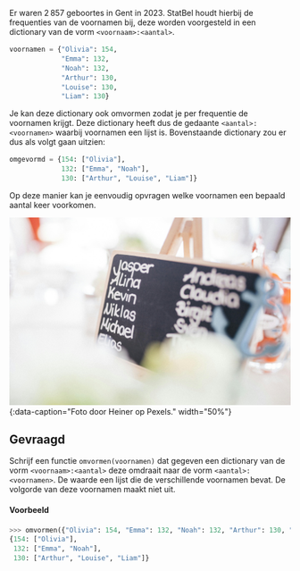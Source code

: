 Er waren 2 857 geboortes in Gent in 2023. StatBel houdt hierbij de frequenties van de voornamen bij, deze worden voorgesteld in een dictionary van de vorm `<voornaam>:<aantal>`.

```python
voornamen = {"Olivia": 154,
             "Emma": 132,
             "Noah": 132,
             "Arthur": 130,
             "Louise": 130,
             "Liam": 130}
```

Je kan deze dictionary ook omvormen zodat je per frequentie de voornamen krijgt. Deze dictionary heeft dus de gedaante `<aantal>:<voornamen>` waarbij voornamen een lijst is. Bovenstaande dictionary zou er dus als volgt gaan uitzien:

```python
omgevormd = {154: ["Olivia"],
             132: ["Emma", "Noah"],
             130: ["Arthur", "Louise", "Liam"]}
```

Op deze manier kan je eenvoudig opvragen welke voornamen een bepaald aantal keer voorkomen.

![Foto door Heiner op Pexels.](media/heiner.jpg "Foto door Heiner op Pexels."){:data-caption="Foto door Heiner op Pexels." width="50%"}

## Gevraagd
Schrijf een functie `omvormen(voornamen)` dat gegeven een dictionary van de vorm `<voornaam>:<aantal>` deze omdraait naar de vorm `<aantal>:<voornamen>`. De waarde een lijst die de verschillende voornamen bevat. De volgorde van deze voornamen maakt niet uit.

#### Voorbeeld

```python
>>> omvormen({"Olivia": 154, "Emma": 132, "Noah": 132, "Arthur": 130, "Louise": 130, "Liam": 130})
{154: ["Olivia"],
 132: ["Emma", "Noah"],
 130: ["Arthur", "Louise", "Liam"]}
```
